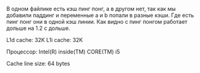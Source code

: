 В одном файлике есть кэш пинг понг, а в другом нет, так как мы добавили паддинг и переменные a и b попали в разные кэши.
Где есть пинг понг они в одной кэш линии.
Как видно с пинг понгом работает дольше на 1.2 с дольше.

L1d cache:             32K
L1i cache:             32K

Процессор: Intel(R) inside(TM) CORE(TM) i5

Cache line size: 64 bytes
